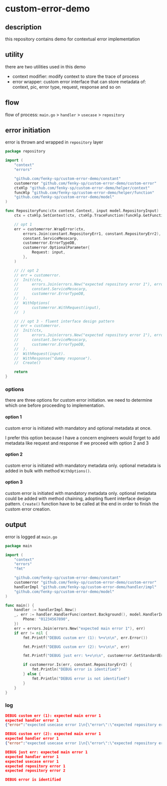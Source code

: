 # custom-error-demo

## description
this repository contains demo for contextual error implementation

## utility
there are two utilities used in this demo
- context modifier: modify context to store the trace of process
- error wrapper: custom error interface that can store metadata of: context, pic, error type, request, response and so on

## flow
flow of process: `main.go` > `handler` > `usecase` > `repository`

## error initiation
error is thrown and wrapped in `repository` layer
```go
package repository

import (
	"context"
	"errors"

	"github.com/fenky-sp/custom-error-demo/constant"
	customerror "github.com/fenky-sp/custom-error-demo/custom-error"
	ctxHlp "github.com/fenky-sp/custom-error-demo/helper/context"
	funcHlp "github.com/fenky-sp/custom-error-demo/helper/function"
	"github.com/fenky-sp/custom-error-demo/model"
)

func RepositoryFunc(ctx context.Context, input model.RepositoryInput) (output model.RepositoryOutput, err error) {
	ctx = ctxHlp.SetContext(ctx, ctxHlp.TraceFunction(funcHlp.GetFunctionName(RepositoryFunc)))

	// opt 1
	err = customerror.WrapError(ctx,
		errors.Join(constant.RepositoryErr1, constant.RepositoryErr2),
		constant.ServiceMesocarp,
		customerror.ErrorTypeDB,
		customerror.OptionalParameter{
			Request: input,
		},
	)

	// // opt 2
	// err = customerror.
	// 	Init(ctx,
	// 		errors.Join(errors.New("expected repository error 1"), errors.New("expected repository error 2")),
	// 		constant.ServiceMesocarp,
	// 		customerror.ErrorTypeDB,
	// 	).
	// 	WithOptions(
	// 		customerror.WithRequest(input),
	// 	)

	// // opt 3 - fluent interface design pattern
	// err = customerror.
	// 	Init(ctx,
	// 		errors.Join(errors.New("expected repository error 1"), errors.New("expected repository error 2")),
	// 		constant.ServiceMesocarp,
	// 		customerror.ErrorTypeDB,
	// 	).
	// 	WithRequest(input).
	// 	WithResponse("dummy response").
	// 	Create()

	return
}
```

### options
there are three options for custom error initiation. we need to determine which one before proceeding to implementation.

#### option 1
custom error is initiated with mandatory and optional metadata at once.

I prefer this option because I have a concern engineers would forget to add metadata like request and response if we proceed with option 2 and 3

#### option 2
custom error is initiated with mandatory metadata only. optional metadata is added in bulk with method `WithOptions()`.

#### option 3
custom error is initiated with mandatory metadata only. optional metadata could be added with method chaining, adopting fluent interface design pattern. `Create()` function have to be called at the end in order to finish the custom error creation.

## output
error is logged at `main.go`
```go
package main

import (
	"context"
	"errors"
	"fmt"

	"github.com/fenky-sp/custom-error-demo/constant"
	customerror "github.com/fenky-sp/custom-error-demo/custom-error"
	handlerImpl "github.com/fenky-sp/custom-error-demo/handler/impl"
	"github.com/fenky-sp/custom-error-demo/model"
)

func main() {
	handler := handlerImpl.New()
	_, err := handler.HandlerFunc(context.Background(), model.HandlerInput{
		Phone: "01234567890",
	})
	err = errors.Join(errors.New("expected main error 1"), err)
	if err != nil {
		fmt.Printf("DEBUG custom err (1): %+v\n\n", err.Error())

		fmt.Printf("DEBUG custom err (2): %+v\n\n", err)

		fmt.Printf("DEBUG just err: %+v\n\n", customerror.GetStandardError(err))

		if customerror.Is(err, constant.RepositoryErr2) {
			fmt.Println("DEBUG error is identified")
		} else {
			fmt.Println("DEBUG error is not identified")
		}
	}
}
```

### log
```JSON
DEBUG custom err (1): expected main error 1
expected handler error 1
{"error":"expected usecase error 1\n{\"error\":\"expected repository error 1\\nexpected repository error 2\",\"func\":\"RepositoryFunc\",\"lines\":[\"/Users/fenky/go/src/github.com/fenky-sp/custom-error-demo/repository/repository.go:18\"],\"pic\":\"mesocarp\",\"request\":\"{\\\"PhoneNo\\\":\\\"***\\\",\\\"RequestTimeUnix\\\":1722238199}\",\"response\":\"null\",\"trace\":\"/Users/fenky/go/src/github.com/fenky-sp/custom-error-demo/handler/impl/handler.go-(HandlerFunc)#/Users/fenky/go/src/github.com/fenky-sp/custom-error-demo/usecase/usecase.go-(UsecaseFunc)#/Users/fenky/go/src/github.com/fenky-sp/custom-error-demo/repository/repository.go-(RepositoryFunc)\",\"type\":\"db\"}","func":"HandlerFunc","lines":["/Users/fenky/go/src/github.com/fenky-sp/custom-error-demo/handler/impl/handler.go:23"],"pic":"mesocarp","request":"{\"Phone\":\"***\"}","response":"null","trace":"/Users/fenky/go/src/github.com/fenky-sp/custom-error-demo/handler/impl/handler.go-(HandlerFunc)","type":"validation"}

DEBUG custom err (2): expected main error 1
expected handler error 1
{"error":"expected usecase error 1\n{\"error\":\"expected repository error 1\\nexpected repository error 2\",\"func\":\"RepositoryFunc\",\"lines\":[\"/Users/fenky/go/src/github.com/fenky-sp/custom-error-demo/repository/repository.go:18\"],\"pic\":\"mesocarp\",\"request\":\"{\\\"PhoneNo\\\":\\\"***\\\",\\\"RequestTimeUnix\\\":1722238199}\",\"response\":\"null\",\"trace\":\"/Users/fenky/go/src/github.com/fenky-sp/custom-error-demo/handler/impl/handler.go-(HandlerFunc)#/Users/fenky/go/src/github.com/fenky-sp/custom-error-demo/usecase/usecase.go-(UsecaseFunc)#/Users/fenky/go/src/github.com/fenky-sp/custom-error-demo/repository/repository.go-(RepositoryFunc)\",\"type\":\"db\"}","func":"HandlerFunc","lines":["/Users/fenky/go/src/github.com/fenky-sp/custom-error-demo/handler/impl/handler.go:23"],"pic":"mesocarp","request":"{\"Phone\":\"***\"}","response":"null","trace":"/Users/fenky/go/src/github.com/fenky-sp/custom-error-demo/handler/impl/handler.go-(HandlerFunc)","type":"validation"}

DEBUG just err: expected main error 1
expected handler error 1
expected usecase error 1
expected repository error 1
expected repository error 2

DEBUG error is identified
```
